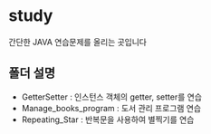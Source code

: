# study  
간단한 JAVA 연습문제를 올리는 곳입니다

## 폴더 설명  
  
- GetterSetter : 인스턴스 객체의 getter, setter를 연습
- Manage_books_program : 도서 관리 프로그램 연습
- Repeating_Star : 반복문을 사용하여 별찍기를 연습
